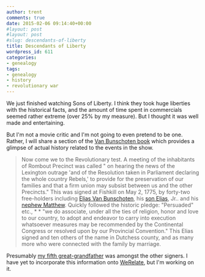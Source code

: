 ```yaml
---
author: trent
comments: true
date: 2015-02-06 09:14:40+00:00
#layout: post
#layout: post
#slug: descendants-of-liberty
title: Descendants of Liberty
wordpress_id: 611
categories:
- genealogy
tags:
- genealogy
- history
- revolutionary war
---
```


We just finished watching Sons of Liberty. I think they took huge liberties with the historical facts, and the amount of time spent in commercials seemed rather extreme (over 25% by my measure). But I thought it was well made and entertaining.

But I'm not a movie critic and I'm not going to even pretend to be one. Rather, I will share a section of the [Van Bunschoten book](https://play.google.com/store/books/details?id=j6ZYAAAAMAAJ) which provides a glimpse of actual history related to the events in the show.


>Now come we to the Revolutionary test. A meeting of the inhabitants of Rombout Precinct was called " on hearing the news of the Lexington outrage 'and of the Resolution taken in Parliament declaring the whole country Rebels,' to provide for the preservation of our families and that a firm union may subsist between us and the other Precincts." This was signed at Fishkill on May 2, 1775, by forty-two free-holders including [Elias Van Bunschoten](http://www.werelate.org/wiki/Person:Elias_Van_Bunschoten_%284%29), his [son Elias](http://www.werelate.org/wiki/Person:Elias_Van_Bunschoten_%287%29), Jr.. and his [nephew Matthew](http://www.werelate.org/wiki/Person:Matthew_Van_Bunschoten_%281%29). Quickly followed the historic pledge: "Persuaded" etc., * * "we do associate, under all the ties of religion, honor and love to our country, to adopt and endeavor to carry into execution whatsoever measures may be recommended by the Continental Congress or resolved upon by our Provincial Convention." This Elias signed and ten others of the name in Dutchess county, and as many more who were connected with the family by marriage.


Presumably [my fifth great-grandfather](http://www.werelate.org/wiki/Person:Aaron_Van_Benschoten_%281%29) was amongst the other signers.  I have yet to incorporate this information onto [WeRelate](http://werelate.org), but I'm working on it.

